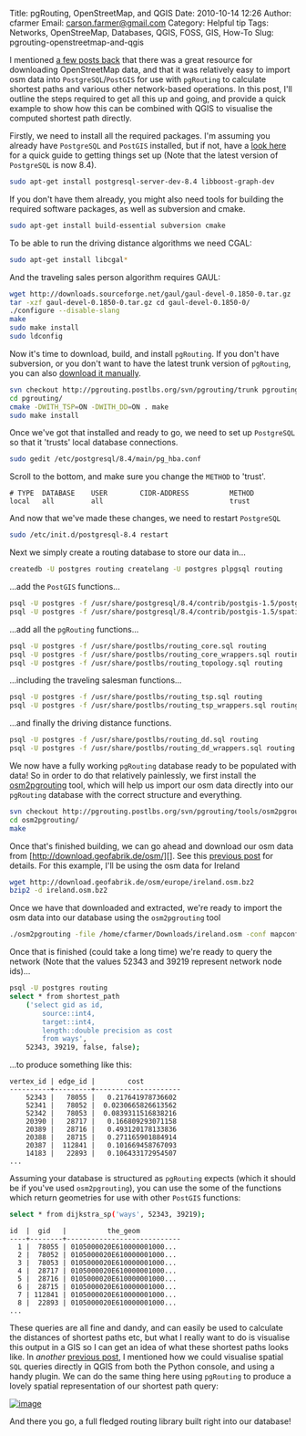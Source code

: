 Title: pgRouting, OpenStreetMap, and QGIS
Date: 2010-10-14 12:26
Author: cfarmer
Email: carson.farmer@gmail.com
Category: Helpful tip
Tags: Networks, OpenStreeMap, Databases, QGIS, FOSS, GIS, How-To
Slug: pgrouting-openstreetmap-and-qgis

I mentioned [a few posts back][a few posts back] that there was a great resource for
downloading OpenStreetMap data, and that it was relatively easy to
import osm data into `PostgreSQL`/`PostGIS` for use with `pgRouting` to
calculate shortest paths and various other network-based operations. In
this post, I'll outline the steps required to get all this up and going,
and provide a quick example to show how this can be combined with QGIS
to visualise the computed shortest path directly.
<!--more-->

Firstly, we need to install all the required packages. I'm assuming you
already have `PostgreSQL` and `PostGIS` installed, but if not, have a [look
here][] for a quick guide to getting things set up (Note that the latest
version of `PostgreSQL` is now 8.4).

```bash
sudo apt-get install postgresql-server-dev-8.4 libboost-graph-dev
```

If you don't have them already, you might also need tools for building
the required software packages, as well as subversion and cmake.

```bash
sudo apt-get install build-essential subversion cmake
```

To be able to run the driving distance algorithms we need CGAL:

```bash
sudo apt-get install libcgal*
```

And the traveling sales person algorithm requires GAUL:

```bash
wget http://downloads.sourceforge.net/gaul/gaul-devel-0.1850-0.tar.gz
tar -xzf gaul-devel-0.1850-0.tar.gz cd gaul-devel-0.1850-0/
./configure --disable-slang
make
sudo make install
sudo ldconfig
```

Now it's time to download, build, and install `pgRouting`. If you don't
have subversion, or you don't want to have the latest trunk version of
`pgRouting`, you can also [download it manually][].

```bash
svn checkout http://pgrouting.postlbs.org/svn/pgrouting/trunk pgrouting
cd pgrouting/
cmake -DWITH_TSP=ON -DWITH_DD=ON . make
sudo make install
```

Once we've got that installed and ready to go, we need to set up
`PostgreSQL` so that it 'trusts' local database connections.

```bash
sudo gedit /etc/postgresql/8.4/main/pg_hba.conf
```

Scroll to the bottom, and make sure you change the `METHOD` to 'trust'.

```
# TYPE  DATABASE    USER        CIDR-ADDRESS          METHOD
local   all         all                               trust
```

And now that we've made these changes, we need to restart `PostgreSQL`

```bash
sudo /etc/init.d/postgresql-8.4 restart
```

Next we simply create a routing database to store our data in...

```bash
createdb -U postgres routing createlang -U postgres plpgsql routing
```

...add the `PostGIS` functions...

```bash
psql -U postgres -f /usr/share/postgresql/8.4/contrib/postgis-1.5/postgis.sql routing
psql -U postgres -f /usr/share/postgresql/8.4/contrib/postgis-1.5/spatial_ref_sys.sql routing
```
...add all the `pgRouting` functions...

```bash
psql -U postgres -f /usr/share/postlbs/routing_core.sql routing
psql -U postgres -f /usr/share/postlbs/routing_core_wrappers.sql routing
psql -U postgres -f /usr/share/postlbs/routing_topology.sql routing
```
...including the traveling salesman functions...

```bash
psql -U postgres -f /usr/share/postlbs/routing_tsp.sql routing
psql -U postgres -f /usr/share/postlbs/routing_tsp_wrappers.sql routing
```

...and finally the driving distance functions.

```bash
psql -U postgres -f /usr/share/postlbs/routing_dd.sql routing
psql -U postgres -f /usr/share/postlbs/routing_dd_wrappers.sql routing
```

We now have a fully working `pgRouting` database ready to be populated
with data! So in order to do that relatively painlessly, we first
install the [osm2pgrouting][] tool, which will help us import our osm
data directly into our `pgRouting` database with the correct structure and
everything.

```bash
svn checkout http://pgrouting.postlbs.org/svn/pgrouting/tools/osm2pgrouting/trunk osm2pgrouting
cd osm2pgrouting/
make
```

Once that's finished building, we can go ahead and download our osm data
from [http://download.geofabrik.de/osm/][]. See this [previous post][a few posts back]
for details. For this example, I'll be using the osm data for Ireland

```bash
wget http://download.geofabrik.de/osm/europe/ireland.osm.bz2
bzip2 -d ireland.osm.bz2
```

Once we have that downloaded and extracted, we're ready to import the
osm data into our database using the `osm2pgrouting` tool

```bash
./osm2pgrouting -file /home/cfarmer/Downloads/ireland.osm -conf mapconfig.xml -dbname routing -user postgres -clean
```

Once that is finished (could take a long time) we're ready to query the
network (Note that the values 52343 and 39219 represent network node ids)...

```bash
psql -U postgres routing
select * from shortest_path
    ('select gid as id,
        source::int4,
        target::int4,
        length::double precision as cost
        from ways',
    52343, 39219, false, false);
```

...to produce something like this:

```
vertex_id | edge_id |        cost
----------+---------+---------------------
    52343 |   78055 |   0.217641978736602
    52341 |   78052 |  0.0230665826613562
    52342 |   78053 |  0.0839311516838216
    20390 |   28717 |   0.166809293071158
    20389 |   28716 |   0.493120178133836
    20388 |   28715 |   0.271165901884914
    20387 |  112841 |   0.101669458767093
    14183 |   22893 |   0.106433172954507
...
```

Assuming your database is structured as `pgRouting` expects (which it
should be if you've used `osm2pgrouting`), you can use the some of the
functions which return geometries for use with other `PostGIS` functions:

```bash
select * from dijkstra_sp('ways', 52343, 39219);
```
```
id  |  gid   |          the_geom
----+--------+----------------------------
  1 |  78055 | 0105000020E610000001000...
  2 |  78052 | 0105000020E610000001000...
  3 |  78053 | 0105000020E610000001000...
  4 |  28717 | 0105000020E610000001000...
  5 |  28716 | 0105000020E610000001000...
  6 |  28715 | 0105000020E610000001000...
  7 | 112841 | 0105000020E610000001000...
  8 |  22893 | 0105000020E610000001000...
...
```
These queries are all fine and dandy, and can easily be used to
calculate the distances of shortest paths etc, but what I really want to
do is visualise this output in a GIS so I can get an idea of what these
shortest paths looks like. In *another* [previous post][postgis-select], I mentioned
how we could visualise spatial `SQL` queries directly in QGIS from both
the Python console, and using a handy plugin. We can do the same thing
here using `pgRouting` to produce a lovely spatial representation of our
shortest path query:

[![image][]][shortest_path]

And there you go, a full fledged routing library built right into our
database!

[a few posts back]: {filename}osm-data-by-country.md
[look here]: {filename}quick-guide-to-setting-up-postgis-database.md
[download it manually]: http://pgrouting.postlbs.org/wiki/pgRoutingDownload
[osm2pgrouting]: http://pgrouting.postlbs.org/wiki/tools/osm2pgrouting
[http://download.geofabrik.de/osm/]: http://download.geofabrik.de/osm/
[postgis-select]: |filename|postgis-select-statement-as-vector-layer-in-qgis.md
[image]: {filename}/images/shortest_path-300x213.png "shortest_path"
[shortest_path]: {filename}/images/shortest_path.png
